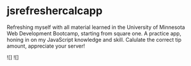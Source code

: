 # jsrefreshercalcapp

Refreshing myself with all material learned in the University of Minnesota Web Development Bootcamp, starting from square one. 
A practice app, honing in on my JavaScript knowledge and skill.
Calulate the correct tip amount, appreciate your server!

![]
![]